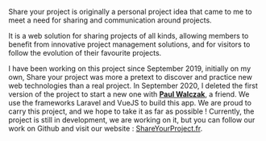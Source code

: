Share your project is originally a personal project idea that came to me to meet a need for sharing and communication around projects.

It is a web solution for sharing projects of all kinds, allowing members to benefit from innovative project management solutions, and for visitors to follow the evolution of their favourite projects.

I have been working on this project since September 2019, initially on my own, Share your project was more a pretext to discover and practice new web technologies than a real project.
In September 2020, I deleted the first version of the project to start a new one with **[Paul Walczak](https://paulwalczak.shareyourproject.fr)**, a friend. We use the frameworks Laravel and VueJS to build this app. We are proud to carry this project, and we hope to take it as far as possible ! Currently, the project is still in development, we are working on it, but you can follow our work on Github and visit our website : [ShareYourProject.fr](https://app.shareyourproject.fr).